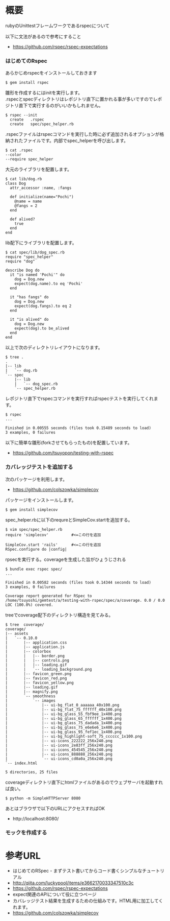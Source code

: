 # 概要
rubyのUnittestフレームワークであるrspecについて

以下に文法があるので参考にすること
- https://github.com/rspec/rspec-expectations


### はじめてのRspec
あらかじめrspecをインストールしておきます
```
$ gem install rspec
```

雛形を作成するにはinitを実行します。  
.rspecとspecディレクトリはレポジトリ直下に置かれる事が多いですのでレポジトリ直下で実行するのがいいかもしれません。
```
$ rspec --init
  create   .rspec
  create   spec/spec_helper.rb
```

.rspecファイルはrspecコマンドを実行した時に必ず追加されるオプションが格納されたファイルです。内部でspec_helperを呼び出します。
```
$ cat .rspec 
--color
--require spec_helper
```

大元のライブラリを配置します。
```
$ cat lib/dog.rb 
class Dog
  attr_accessor :name, :fangs

  def initialize(name="Pochi")
    @name = name
    @fangs = 2
  end

  def alived?
    true
  end
end
```

lib配下にライブラリを配置します。
```
$ cat spec/lib/dog_spec.rb 
require "spec_helper"
require "dog"

describe Dog do
  it "is named 'Pochi'" do
    dog = Dog.new
    expect(dog.name).to eq 'Pochi'
  end

  it "has fangs" do
    dog = Dog.new
    expect(dog.fangs).to eq 2
  end

  it "is alived" do
    dog = Dog.new
    expect(dog).to be_alived
  end
end
```

以上で次のディレクトリレイアウトになります。
```
$ tree .
.
|-- lib
|   `-- dog.rb
`-- spec
    |-- lib
    |   `-- dog_spec.rb
    `-- spec_helper.rb
```

レポジトリ直下でrspecコマンドを実行すればrspecテストを実行してくれます。
```
$ rspec 
...

Finished in 0.00555 seconds (files took 0.15489 seconds to load)
3 examples, 0 failures
```

以下に簡単な雛形(forkさせてもらったもの)を配置しています。
- https://github.com/tsuyopon/testing-with-rspec


### カバレッジテストを追加する
次のパッケージを利用します。
- https://github.com/colszowka/simplecov

パッケージをインストールします。
```
$ gem install simplecov
```


spec_helper.rbに以下のrequreとSimpleCov.startを追加する。
```
$ vim spec/spec_helper.rb
require 'simplecov'          #<=この行を追加

SimpleCov.start 'rails'      #<=この行を追加
RSpec.configure do |config|
```

rpsecを実行する。coverageを生成した旨がひょうじされる
```
$ bundle exec rspec spec/
...

Finished in 0.00582 seconds (files took 0.14344 seconds to load)
3 examples, 0 failures

Coverage report generated for RSpec to /home/tsuyoshi/gemtest/a/testing-with-rspec/spec/a/coverage. 0.0 / 0.0 LOC (100.0%) covered.
```

treeでcoverage配下のディレクトリ構造を見てみる。
```
$ tree  coverage/
coverage/
|-- assets
|   `-- 0.10.0
|       |-- application.css
|       |-- application.js
|       |-- colorbox
|       |   |-- border.png
|       |   |-- controls.png
|       |   |-- loading.gif
|       |   `-- loading_background.png
|       |-- favicon_green.png
|       |-- favicon_red.png
|       |-- favicon_yellow.png
|       |-- loading.gif
|       |-- magnify.png
|       `-- smoothness
|           `-- images
|               |-- ui-bg_flat_0_aaaaaa_40x100.png
|               |-- ui-bg_flat_75_ffffff_40x100.png
|               |-- ui-bg_glass_55_fbf9ee_1x400.png
|               |-- ui-bg_glass_65_ffffff_1x400.png
|               |-- ui-bg_glass_75_dadada_1x400.png
|               |-- ui-bg_glass_75_e6e6e6_1x400.png
|               |-- ui-bg_glass_95_fef1ec_1x400.png
|               |-- ui-bg_highlight-soft_75_cccccc_1x100.png
|               |-- ui-icons_222222_256x240.png
|               |-- ui-icons_2e83ff_256x240.png
|               |-- ui-icons_454545_256x240.png
|               |-- ui-icons_888888_256x240.png
|               `-- ui-icons_cd0a0a_256x240.png
`-- index.html

5 directories, 25 files
```

coverageディレクトリ直下にhtmlファイルがあるのでウェブサーバを起動すれば良い。
```
$ python -m SimpleHTTPServer 8080
```

あとはブラウザで以下のURLにアクセスすればOK
- http://localhost:8080/


### モックを作成する


# 参考URL
- はじめてのRSpec - まずテスト書いてからコード書くシンプルなチュートリアル
 - http://qiita.com/luckypool/items/e3662170033347510c3c
- https://github.com/rspec/rspec-expectations
 - expect関連のAPIについて役に立つページ
- カバレッジテスト結果を生成するための仕組みです。HTML用に加工してくれます。
 - https://github.com/colszowka/simplecov

